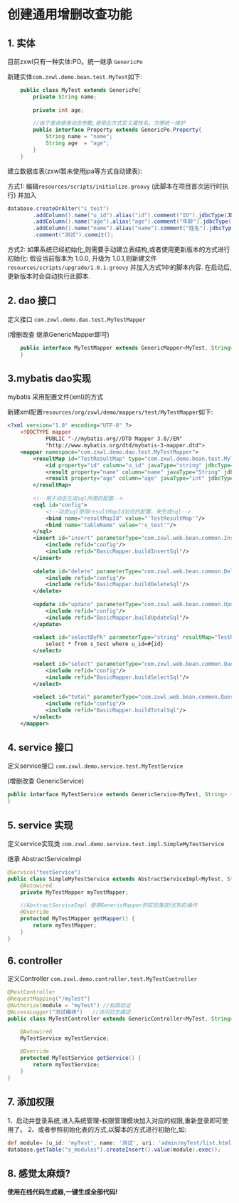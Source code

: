 # 创建通用增删改查功能

## 1. 实体
目前zxwl只有一种实体:PO。统一继承 `GenericPo`

新建实体`com.zxwl.demo.bean.test.MyTest`如下:
```java
    public class MyTest extends GenericPo{
        private String name;
        
        private int age;
        
        //由于查询使用动态参数,使用此方式定义属性名。方便统一维护
        public interface Property extends GenericPo.Property{
            String name = "name";
            String age  = "age";
        }
    }
```

建立数据库表(zxwl暂未使用jpa等方式自动建表):

方式1: 编辑`resources/scripts/initialize.groovy` (此脚本在项目首次运行时执行) 并加入
```groovy
database.createOrAlter("s_test")
        .addColumn().name("u_id").alias("id").comment("ID").jdbcType(JDBCType.VARCHAR).length(32).primaryKey().commit()
        .addColumn().name("age").alias("age").comment("年龄").jdbcType(JDBCType.DECIMAL).length(16,0).commit()
        .addColumn().name("name").alias("name").comment("姓名").jdbcType(JDBCType.VARCHAR).length(128).commit()
        .comment("测试").commit();
```

方式2: 如果系统已经初始化,则需要手动建立表结构,或者使用更新版本的方式进行初始化:
假设当前版本为 1.0.0, 升级为 1.0.1,则新建文件 ``resources/scripts/upgrade/1.0.1.groovy`` 并加入方式1中的脚本内容.
在启动后,更新版本时会自动执行此脚本.

## 2. dao 接口 

定义接口 ``com.zxwl.demo.dao.test.MyTestMapper``

(增删改查 继承GenericMapper即可)
```java
    public interface MyTestMapper extends GenericMapper<MyTest, String> {
    }
```
## 3.mybatis dao实现
mybatis 采用配置文件(xml)的方式

新建xml配置`resources/org/zxwl/demo/mappers/test/MyTestMapper`如下:
```xml
<?xml version="1.0" encoding="UTF-8" ?>
    <!DOCTYPE mapper
            PUBLIC "-//mybatis.org//DTD Mapper 3.0//EN"
            "http://www.mybatis.org/dtd/mybatis-3-mapper.dtd">
    <mapper namespace="com.zxwl.demo.dao.test.MyTestMapper">
        <resultMap id="TestResultMap" type="com.zxwl.demo.bean.test.MyTest">
            <id property="id" column="u_id" javaType="string" jdbcType="VARCHAR"/>
            <result property="name" column="name" javaType="String" jdbcType="VARCHAR"/>
            <result property="age" column="age" javaType="int" jdbcType="INTEGER"/>
        </resultMap>
    
        <!--用于动态生成sql所需的配置-->
        <sql id="config">
            <!--动态sql使用resultMapId对应的配置，来生成sql-->
            <bind name="resultMapId" value="'TestResultMap'"/>
            <bind name="tableName" value="'s_test'"/>
        </sql>
        <insert id="insert" parameterType="com.zxwl.web.bean.common.InsertParam">
            <include refid="config"/>
            <include refid="BasicMapper.buildInsertSql"/>
        </insert>
    
        <delete id="delete" parameterType="com.zxwl.web.bean.common.DeleteParam">
            <include refid="config"/>
            <include refid="BasicMapper.buildDeleteSql"/>
        </delete>
    
        <update id="update" parameterType="com.zxwl.web.bean.common.UpdateParam">
            <include refid="config"/>
            <include refid="BasicMapper.buildUpdateSql"/>
        </update>
    
        <select id="selectByPk" parameterType="string" resultMap="TestResultMap">
            select * from s_test where u_id=#{id}
        </select>
    
        <select id="select" parameterType="com.zxwl.web.bean.common.QueryParam" resultMap="TestResultMap">
            <include refid="config"/>
            <include refid="BasicMapper.buildSelectSql"/>
        </select>
    
        <select id="total" parameterType="com.zxwl.web.bean.common.QueryParam" resultType="int">
            <include refid="config"/>
            <include refid="BasicMapper.buildTotalSql"/>
        </select>
    </mapper>
```

## 4. service 接口

定义service接口 ``com.zxwl.demo.service.test.MyTestService``

(增删改查 GenericService)
```java
public interface MyTestService extends GenericService<MyTest, String> {
}
```

## 5. service 实现

定义service实现类 ``com.zxwl.demo.service.test.impl.SimpleMyTestService``

继承 AbstractServiceImpl
```java
@Service("testService")
public class SimpleMyTestService extends AbstractServiceImpl<MyTest, String> implements MyTestService {
    @Autowired
    private MyTestMapper myTestMapper;
    
    //AbstractServiceImpl 使用GenericMapper的实现类进行CRUD操作
    @Override
    protected MyTestMapper getMapper() {
        return myTestMapper;
    }
}
```

## 6. controller

定义Controller ``com.zxwl.demo.controller.test.MyTestController``

```java
@RestController
@RequestMapping("/myTest")
@Authorize(module = "myTest") //权限验证
@AccessLogger("测试模块")   //访问日志描述
public class MyTestController extends GenericController<MyTest, String> {

    @Autowired
    MyTestService myTestService;
    
    @Override
    protected MyTestService getService() {
        return myTestService;
    }
}
```

## 7. 添加权限

1、启动并登录系统,进入系统管理-权限管理模块加入对应的权限,重新登录即可使用了。
2、或者参照初始化表的方式,以脚本的方式进行初始化,如:

```groovy
def module= [u_id: 'myTest', name: '测试', uri: 'admin/myTest/list.html', icon: '', parent_id: '-1', remark: '', status: 1, optional: '[{"id":"M","text":"菜单可见","checked":true},{"id":"import","text":"导入excel","checked":true},{"id":"export","text":"导出excel","checked":true},{"id":"R","text":"查询","checked":true},{"id":"C","text":"新增","checked":true},{"id":"U","text":"修改","checked":true},{"id":"D","text":"删除","checked":false}]', sort_index: 1];
database.getTable("s_modules").createInsert().value(module).exec();
```

## 8. 感觉太麻烦?

**使用在线代码生成器,一键生成全部代码!**